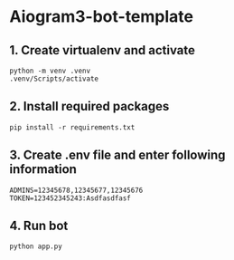 # Aiogram3-bot-template

## 1. Create virtualenv and activate
```
python -m venv .venv
.venv/Scripts/activate
```
## 2. Install required packages
```
pip install -r requirements.txt
```

## 3. Create .env file and enter following information    
```
ADMINS=12345678,12345677,12345676 
TOKEN=123452345243:Asdfasdfasf
```

## 4. Run bot
```
python app.py
```
